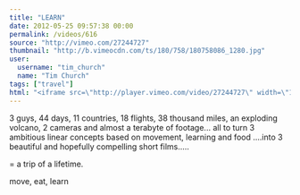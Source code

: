 ```yaml
---
title: "LEARN"
date: 2012-05-25 09:57:38 00:00
permalink: /videos/616
source: "http://vimeo.com/27244727"
thumbnail: "http://b.vimeocdn.com/ts/180/758/180758086_1280.jpg"
user:
  username: "tim_church"
  name: "Tim Church"
tags: ["travel"]
html: "<iframe src=\"http://player.vimeo.com/video/27244727\" width=\"1280\" height=\"720\" frameborder=\"0\" webkitallowfullscreen mozallowfullscreen allowfullscreen></iframe>"
---
```


3 guys, 44 days, 11 countries, 18 flights, 38 thousand miles, an exploding volcano, 2 cameras and almost a terabyte of footage... all to turn 3 ambitious linear concepts based on movement, learning and food ....into 3 beautiful and hopefully compelling short films.....

= a trip of a lifetime.

move, eat, learn
